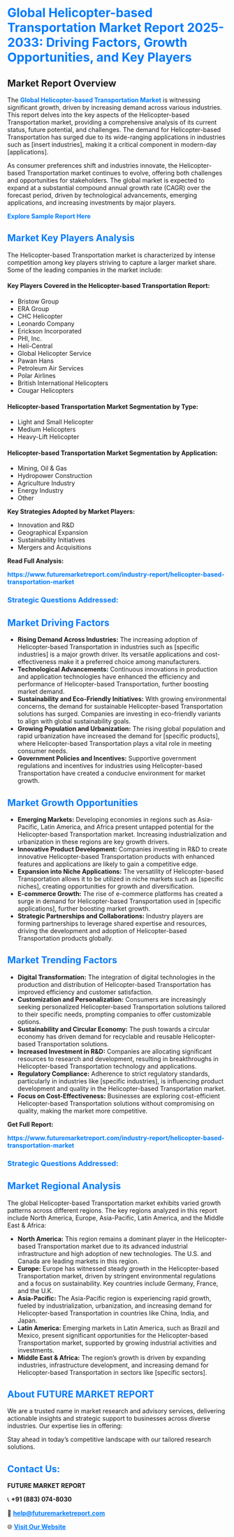 <h1 style="color: #007BFF;">Global Helicopter-based Transportation Market Report 2025-2033: Driving Factors, Growth Opportunities, and Key Players</h1>

<section id="overview">
<h2>Market Report Overview</h2>
<p>The <a href="https://www.futuremarketreport.com/industry-report/helicopter-based-transportation-market" style="color: #007BFF; text-decoration: none;"><strong>Global Helicopter-based Transportation Market</strong></a> is witnessing significant growth, driven by increasing demand across various industries. This report delves into the key aspects of the Helicopter-based Transportation market, providing a comprehensive analysis of its current status, future potential, and challenges. The demand for Helicopter-based Transportation has surged due to its wide-ranging applications in industries such as [insert industries], making it a critical component in modern-day [applications].</p>
<p>As consumer preferences shift and industries innovate, the Helicopter-based Transportation market continues to evolve, offering both challenges and opportunities for stakeholders. The global market is expected to expand at a substantial compound annual growth rate (CAGR) over the forecast period, driven by technological advancements, emerging applications, and increasing investments by major players.</p>
</section>

<section id="overview">
<p><a href="https://www.futuremarketreport.com/request-sample/reportId=62294" style="color: #007BFF; text-decoration: none;"><strong>Explore Sample Report Here</strong></a></p>
</section>

<section id="key-players">
<h2 style="color: #007BFF;">Market Key Players Analysis</h2>
<p>The Helicopter-based Transportation market is characterized by intense competition among key players striving to capture a larger market share. Some of the leading companies in the market include:</p>
<h4>Key Players Covered in the Helicopter-based Transportation Report:</h4>
<ul><li>Bristow Group</li><li>ERA Group</li><li>CHC Helicopter</li><li>Leonardo Company</li><li>Erickson Incorporated</li><li>PHI, Inc.</li><li>Heli-Central</li><li>Global Helicopter Service</li><li>Pawan Hans</li><li>Petroleum Air Services</li><li>Polar Airlines</li><li>British International Helicopters</li><li>Cougar Helicopters</li></ul>
<h4>Helicopter-based Transportation Market Segmentation by Type:</h4>
<ul><li>Light and Small Helicopter</li><li>Medium Helicopters</li><li>Heavy-Lift Helicopter</li></ul>

<h4>Helicopter-based Transportation Market Segmentation by Application:</h4>
<ul><li>Mining, Oil &amp; Gas</li><li>Hydropower Construction</li><li>Agriculture Industry</li><li>Energy Industry</li><li>Other</li></ul>
<p><strong>Key Strategies Adopted by Market Players:</strong></p>
<ul>
<li>Innovation and R&D</li>
<li>Geographical Expansion</li>
<li>Sustainability Initiatives</li>
<li>Mergers and Acquisitions</li>
</ul>
</section>

<section>
<p><strong>Read Full Analysis: </strong></p><a href="https://www.futuremarketreport.com/industry-report/helicopter-based-transportation-market" style="color: #007BFF; text-decoration: none;"><strong>https://www.futuremarketreport.com/industry-report/helicopter-based-transportation-market</strong></a>
<h3 style="color: #007BFF;">Strategic Questions Addressed:</h3>
</section>

<section id="driving-factors">
<h2 style="color: #007BFF;">Market Driving Factors</h2>
<ul>
<li><strong>Rising Demand Across Industries:</strong> The increasing adoption of Helicopter-based Transportation in industries such as [specific industries] is a major growth driver. Its versatile applications and cost-effectiveness make it a preferred choice among manufacturers.</li>
<li><strong>Technological Advancements:</strong> Continuous innovations in production and application technologies have enhanced the efficiency and performance of Helicopter-based Transportation, further boosting market demand.</li>
<li><strong>Sustainability and Eco-Friendly Initiatives:</strong> With growing environmental concerns, the demand for sustainable Helicopter-based Transportation solutions has surged. Companies are investing in eco-friendly variants to align with global sustainability goals.</li>
<li><strong>Growing Population and Urbanization:</strong> The rising global population and rapid urbanization have increased the demand for [specific products], where Helicopter-based Transportation plays a vital role in meeting consumer needs.</li>
<li><strong>Government Policies and Incentives:</strong> Supportive government regulations and incentives for industries using Helicopter-based Transportation have created a conducive environment for market growth.</li>
</ul>
</section>

<section id="growth-opportunities">
<h2 style="color: #007BFF;">Market Growth Opportunities</h2>
<ul>
<li><strong>Emerging Markets:</strong> Developing economies in regions such as Asia-Pacific, Latin America, and Africa present untapped potential for the Helicopter-based Transportation market. Increasing industrialization and urbanization in these regions are key growth drivers.</li>
<li><strong>Innovative Product Development:</strong> Companies investing in R&D to create innovative Helicopter-based Transportation products with enhanced features and applications are likely to gain a competitive edge.</li>
<li><strong>Expansion into Niche Applications:</strong> The versatility of Helicopter-based Transportation allows it to be utilized in niche markets such as [specific niches], creating opportunities for growth and diversification.</li>
<li><strong>E-commerce Growth:</strong> The rise of e-commerce platforms has created a surge in demand for Helicopter-based Transportation used in [specific applications], further boosting market growth.</li>
<li><strong>Strategic Partnerships and Collaborations:</strong> Industry players are forming partnerships to leverage shared expertise and resources, driving the development and adoption of Helicopter-based Transportation products globally.</li>
</ul>
</section>

<section id="trending-factors">
<h2 style="color: #007BFF;">Market Trending Factors</h2>
<ul>
<li><strong>Digital Transformation:</strong> The integration of digital technologies in the production and distribution of Helicopter-based Transportation has improved efficiency and customer satisfaction.</li>
<li><strong>Customization and Personalization:</strong> Consumers are increasingly seeking personalized Helicopter-based Transportation solutions tailored to their specific needs, prompting companies to offer customizable options.</li>
<li><strong>Sustainability and Circular Economy:</strong> The push towards a circular economy has driven demand for recyclable and reusable Helicopter-based Transportation solutions.</li>
<li><strong>Increased Investment in R&D:</strong> Companies are allocating significant resources to research and development, resulting in breakthroughs in Helicopter-based Transportation technology and applications.</li>
<li><strong>Regulatory Compliance:</strong> Adherence to strict regulatory standards, particularly in industries like [specific industries], is influencing product development and quality in the Helicopter-based Transportation market.</li>
<li><strong>Focus on Cost-Effectiveness:</strong> Businesses are exploring cost-efficient Helicopter-based Transportation solutions without compromising on quality, making the market more competitive.</li>
</ul>
</section>

<section>
<p><strong>Get Full Report: </strong></p><a href="https://www.futuremarketreport.com/industry-report/helicopter-based-transportation-market" style="color: #007BFF; text-decoration: none;"><strong>https://www.futuremarketreport.com/industry-report/helicopter-based-transportation-market</strong></a>
<h3 style="color: #007BFF;">Strategic Questions Addressed:</h3>
</section>


<section id="regional-analysis">
<h2 style="color: #007BFF;">Market Regional Analysis</h2>
<p>The global Helicopter-based Transportation market exhibits varied growth patterns across different regions. The key regions analyzed in this report include North America, Europe, Asia-Pacific, Latin America, and the Middle East & Africa:</p>
<ul>
<li><strong>North America:</strong> This region remains a dominant player in the Helicopter-based Transportation market due to its advanced industrial infrastructure and high adoption of new technologies. The U.S. and Canada are leading markets in this region.</li>
<li><strong>Europe:</strong> Europe has witnessed steady growth in the Helicopter-based Transportation market, driven by stringent environmental regulations and a focus on sustainability. Key countries include Germany, France, and the U.K.</li>
<li><strong>Asia-Pacific:</strong> The Asia-Pacific region is experiencing rapid growth, fueled by industrialization, urbanization, and increasing demand for Helicopter-based Transportation in countries like China, India, and Japan.</li>
<li><strong>Latin America:</strong> Emerging markets in Latin America, such as Brazil and Mexico, present significant opportunities for the Helicopter-based Transportation market, supported by growing industrial activities and investments.</li>
<li><strong>Middle East & Africa:</strong> The region’s growth is driven by expanding industries, infrastructure development, and increasing demand for Helicopter-based Transportation in sectors like [specific sectors].</li>
</ul>
</section>

<footer>
<h2 style="color: #007BFF;">About FUTURE MARKET REPORT</h2>
<p>We are a trusted name in market research and advisory services, delivering actionable insights and strategic support to businesses across diverse industries. Our expertise lies in offering:</p>

<p>Stay ahead in today’s competitive landscape with our tailored research solutions.</p>

<h2 style="color: #007BFF;">Contact Us:</h2>
<p><strong>FUTURE MARKET REPORT</strong></p>
<p>📞 <strong>+91 (883) 074-8030</strong></p>
<p>📧 <strong><a href="mailto:help@futuremarketreport.com" style="color: #007BFF;">help@futuremarketreport.com</a></strong></p>
<p>🌐 <strong><a href="https://www.futuremarketreport.com/" style="color: #007BFF;">Visit Our Website</a></strong></p>
</footer>